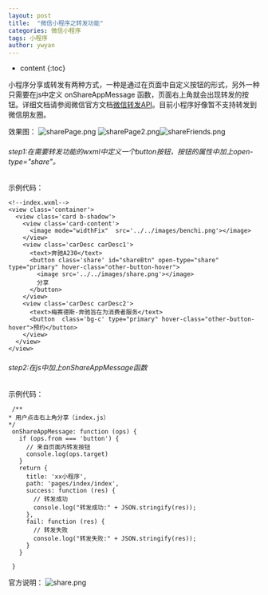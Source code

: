 ```yaml
---
layout: post
title:  "微信小程序之转发功能"
categories: 微信小程序
tags: 小程序
author: ywyan
---
```


* content
{:toc}


小程序分享或转发有两种方式，一种是通过在页面中自定义按钮的形式，另外一种只需要在js中定义 onShareAppMessage 函数，页面右上角就会出现转发的按钮。详细文档请参阅微信官方文档[微信转发API](https://mp.weixin.qq.com/debug/wxadoc/dev/api/share.html)。目前小程序好像暂不支持转发到微信朋友圈。

效果图：
![sharePage.png](http://upload-images.jianshu.io/upload_images/4041074-7b51b5930755c8f4.png?imageMogr2/auto-orient/strip%7CimageView2/2/w/1240) ![sharePage2.png](http://upload-images.jianshu.io/upload_images/4041074-4a5121ac00603d3a.png?imageMogr2/auto-orient/strip%7CimageView2/2/w/1240)![shareFriends.png](http://upload-images.jianshu.io/upload_images/4041074-16d16392d639d0b8.png?imageMogr2/auto-orient/strip%7CimageView2/2/w/1240)

###### step1:在需要转发功能的wxml中定义一个button按钮，按钮的属性中加上open-type="share"。
示例代码：
```
<!--index.wxml-->
<view class='container'>
  <view class='card b-shadow'>
    <view class='card-content'>
      <image mode="widthFix"  src='../../images/benchi.png'></image> 
    </view>
    <view class='carDesc carDesc1'>
      <text>奔驰A230</text>
      <button class='share' id="shareBtn" open-type="share" type="primary" hover-class="other-button-hover">
        <image src='../../images/share.png'></image>
        分享
      </button>
    </view>
    <view class='carDesc carDesc2'>
      <text>梅赛德斯-奔驰旨在为消费者服务</text>
      <button  class='bg-c' type="primary" hover-class="other-button-hover">预约</button>
    </view>
  </view> 
</view>
```
###### step2:在js中加上onShareAppMessage函数 
示例代码：
 ```
  /**
* 用户点击右上角分享（index.js）
*/
  onShareAppMessage: function (ops) {
    if (ops.from === 'button') {
      // 来自页面内转发按钮
      console.log(ops.target)
    }
    return {
      title: 'xx小程序',
      path: 'pages/index/index',
      success: function (res) {
        // 转发成功
        console.log("转发成功:" + JSON.stringify(res));
      },
      fail: function (res) {
        // 转发失败
        console.log("转发失败:" + JSON.stringify(res));
      }
    }

  }
```
官方说明：
![share.png](http://upload-images.jianshu.io/upload_images/4041074-f3735623201ba329.png?imageMogr2/auto-orient/strip%7CimageView2/2/w/1240)


